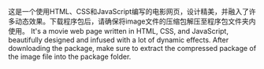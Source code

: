 这是一个使用HTML、CSS和JavaScript编写的电影网页，设计精美，并融入了许多动态效果。下载程序包后，请确保将image文件的压缩包解压至程序包文件夹内使用。
It's a movie web page written in HTML, CSS, and JavaScript, beautifully designed and infused with a lot of dynamic effects. After downloading the package, make sure to extract the compressed package of the image file into the package folder.
